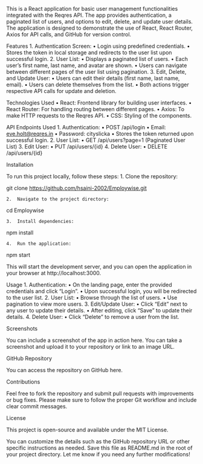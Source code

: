 This is a React application for basic user management functionalities integrated with the Reqres API. The app provides authentication, a paginated list of users, and options to edit, delete, and update user details. The application is designed to demonstrate the use of React, React Router, Axios for API calls, and GitHub for version control.

Features
	1.	Authentication Screen:
	•	Login using predefined credentials.
	•	Stores the token in local storage and redirects to the user list upon successful login.
	2.	User List:
	•	Displays a paginated list of users.
	•	Each user’s first name, last name, and avatar are shown.
	•	Users can navigate between different pages of the user list using pagination.
	3.	Edit, Delete, and Update User:
	•	Users can edit their details (first name, last name, email).
	•	Users can delete themselves from the list.
	•	Both actions trigger respective API calls for update and deletion.

Technologies Used
	•	React: Frontend library for building user interfaces.
	•	React Router: For handling routing between different pages.
	•	Axios: To make HTTP requests to the Reqres API.
	•	CSS: Styling of the components.

API Endpoints Used
	1.	Authentication:
	•	POST /api/login
	•	Email: eve.holt@reqres.in
	•	Password: cityslicka
	•	Stores the token returned upon successful login.
	2.	User List:
	•	GET /api/users?page=1 (Paginated User List)
	3.	Edit User:
	•	PUT /api/users/{id}
	4.	Delete User:
	•	DELETE /api/users/{id}

Installation

To run this project locally, follow these steps:
	1.	Clone the repository:

git clone https://github.com/hsaini-2002/Employwise.git


	2.	Navigate to the project directory:

cd Employwise


	3.	Install dependencies:

npm install


	4.	Run the application:

npm start

This will start the development server, and you can open the application in your browser at http://localhost:3000.

Usage
	1.	Authentication:
	•	On the landing page, enter the provided credentials and click “Login”.
	•	Upon successful login, you will be redirected to the user list.
	2.	User List:
	•	Browse through the list of users.
	•	Use pagination to view more users.
	3.	Edit/Update User:
	•	Click “Edit” next to any user to update their details.
	•	After editing, click “Save” to update their details.
	4.	Delete User:
	•	Click “Delete” to remove a user from the list.

Screenshots

You can include a screenshot of the app in action here. You can take a screenshot and upload it to your repository or link to an image URL.

GitHub Repository

You can access the repository on GitHub here.

Contributions

Feel free to fork the repository and submit pull requests with improvements or bug fixes. Please make sure to follow the proper Git workflow and include clear commit messages.

License

This project is open-source and available under the MIT License.

You can customize the details such as the GitHub repository URL or other specific instructions as needed. Save this file as README.md in the root of your project directory. Let me know if you need any further modifications!
